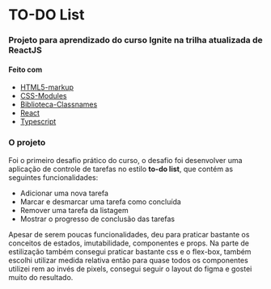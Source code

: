 # TO-DO List

### Projeto para aprendizado do curso Ignite na trilha atualizada de ReactJS

#### Feito com

- [HTML5-markup](https://developer.mozilla.org/en-US/docs/Glossary/HTML5)
- [CSS-Modules](https://github.com/mrmckeb/typescript-plugin-css-modules)
- [Biblioteca-Classnames](https://github.com/JedWatson/classnames)
- [React](https://pt-br.reactjs.org/docs/getting-started.html)
- [Typescript](https://www.typescriptlang.org/)

### O projeto

Foi o primeiro desafio prático do curso, o desafio foi desenvolver uma aplicação de controle de tarefas no estilo **to-do list**, que contém as seguintes funcionalidades:
- Adicionar uma nova tarefa
- Marcar e desmarcar uma tarefa como concluída
- Remover uma tarefa da listagem
- Mostrar o progresso de conclusão das tarefas

Apesar de serem poucas funcionalidades, deu para praticar bastante os conceitos de estados, imutabilidade, componentes e props. Na parte de estilização também consegui praticar bastante css e o flex-box, também escolhi utilizar medida relativa então para quase todos os componentes utilizei rem ao invés de pixels, consegui seguir o layout do figma e gostei muito do resultado.
